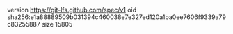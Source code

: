 version https://git-lfs.github.com/spec/v1
oid sha256:e1a88889509b031394c460038e7e327ed120a1ba0ee7606f9339a79c83255887
size 15805
